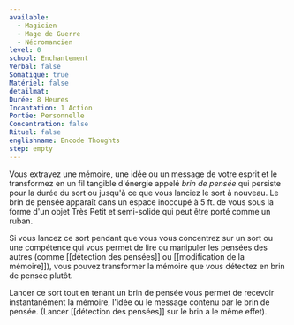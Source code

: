 ```yaml
---
available:
  - Magicien
  - Mage de Guerre
  - Nécromancien
level: 0
school: Enchantement
Verbal: false
Somatique: true
Matériel: false
detailmat:
Durée: 8 Heures
Incantation: 1 Action
Portée: Personnelle
Concentration: false
Rituel: false
englishname: Encode Thoughts
step: empty
---
```

Vous extrayez une mémoire, une idée ou un message de votre esprit et le transformez en un fil tangible d'énergie appelé _brin de pensée_ qui persiste pour la durée du sort ou jusqu'à ce que vous lanciez le sort à nouveau. Le brin de pensée apparaît dans un espace inoccupé à 5 ft. de vous sous la forme d'un objet Très Petit et semi-solide qui peut être porté comme un ruban.

Si vous lancez ce sort pendant que vous vous concentrez sur un sort ou une compétence qui vous permet de lire ou manipuler les pensées des autres (comme [[détection des pensées]] ou [[modification de la mémoire]]), vous pouvez transformer la mémoire que vous détectez en brin de pensée plutôt.

Lancer ce sort tout en tenant un brin de pensée vous permet de recevoir instantanément la mémoire, l'idée ou le message contenu par le brin de pensée. (Lancer [[détection des pensées]] sur le brin a le même effet).